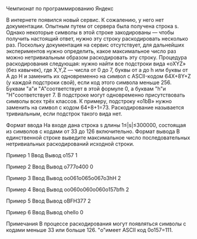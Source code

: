 Чемпионат по программированию Яндекс

В интернете появился новый сервис. К сожалению, у него нет документации. Опытным путем от сервера была получена строка s. Однако некоторые символы в этой строке закодированы — чтобы получить настоящий ответ, нужно эту строку раскодировать несколько раз. Поскольку документация на сервис отсутствует, для дальнейших экспериментов нужно определить, какое максимальное число раз можно нетривиальным образом раскодировать эту строку. Процедура раскодирования следующая: нужно найти все подстроки вида «oXYZ» (без кавычек), где X,Y,Z — числа от 0 до 7, буквы от a до h или буквы от A до H и заменить их одновременно на символ с ASCII-кодом 64X+8Y+Z (у каждой подстроки свой), если код этого символа меньше 256. Буквам "a"и "A"соответствует в этой формуле 0, а буквам "h"и "H"соответствует 7. В подстроке могут одновременно присутствовать символы всех трёх классов. К примеру, подстроку «o1bB» нужно заменить на символ с кодом 64+8+1=73.
Раскодирование называется тривиальным, если подстрок такого вида нет.

Формат ввода
На входе дана строка s длины 1≤|s|≤300000, состоящая из символов с кодами от 33 до 126 включительно.
Формат вывода
В единственной строке выведите максимальное число последовательных нетривиальных раскодирований исходной строки.


Пример 1
Ввод                  Вывод
o157                    1

Пример 2
Ввод                  Вывод
o777o400                0

Пример 3
Ввод                	Вывод
oo061o065o067o3hH       2

Пример 4
Ввод	                Вывод
oo060o060o060o157bfh    2

Пример 5
Ввод	                Вывод
oBFH377                 2

Пример 6
Ввод	                Вывод
ohello                  0

Примечания
В процессе раскодирования могут появляться символы с кодами меньше 33 или больше 126. "o"имеет ASCII код 0o157=111.

